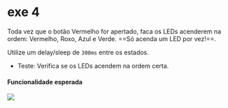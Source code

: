 # exe 4

Toda vez que o botão Vermelho for apertado, faca os LEDs acenderem na ordem: Vermelho, Roxo, Azul e Verde. ==Só acenda um LED por vez!==.

Utilize um delay/sleep de `300ms` entre os estados.

- Teste: Verifica se os LEDs acendem na ordem certa.

#### Funcionalidade esperada

![](lab_gpio_pre_exe4.gif)
    
    
